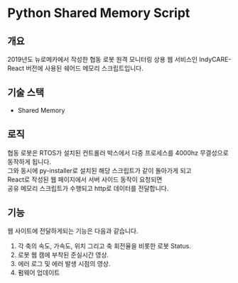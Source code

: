 # Python Shared Memory Script

## 개요
2019년도 뉴로메카에서 작성한 협동 로봇 원격 모니터링 상용 웹 서비스인 IndyCARE-React 버전에 사용된 쉐어드 메모리 스크립트입니다. 

## 기술 스택
- Shared Memory

## 로직
협동 로봇은 RTOS가 설치된 컨트롤러 박스에서 다중 프로세스를 4000hz 무결성으로 동작하게 됩니다. \
그와 동시에 py-installer로 설치된 해당 스크립트가 같이 돌아가게 되고 \
React로 작성된 웹 페이지에서 서버 사이드 동작이 요청되면 \
공유 메모리 스크립트가 수행되고 http로 데이터를 전달합니다.

## 기능
웹 사이트에 전달하게되는 기능은 다음과 같습니다.
1. 각 축의 속도, 가속도, 위치 그리고 축 회전율을 비롯한 로봇 Status.
2. 로봇 웹 캠에 부착된 준실시간 영상.
3. 에러 로그 및 에러 발생 시점의 영상.
4. 펌웨어 업데이트
